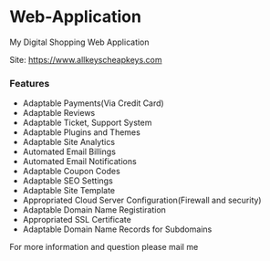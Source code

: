 # Web-Application
My Digital Shopping Web Application

Site: https://www.allkeyscheapkeys.com

### Features

- Adaptable Payments(Via Credit Card)
- Adaptable Reviews
- Adaptable Ticket, Support System
- Adaptable Plugins and Themes
- Adaptable Site Analytics
- Automated Email Billings
- Automated Email Notifications
- Adaptable Coupon Codes
- Adaptable SEO Settings
- Adaptable Site Template
- Appropriated Cloud Server Configuration(Firewall and security)
- Adaptable Domain Name Registiration
- Appropriated SSL Certificate 
- Adaptable Domain Name Records for Subdomains



For more information and question please mail me
